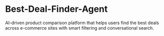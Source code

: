 # Best-Deal-Finder-Agent
AI-driven product comparison platform that helps users find the best deals across e-commerce sites with smart filtering and conversational search.
